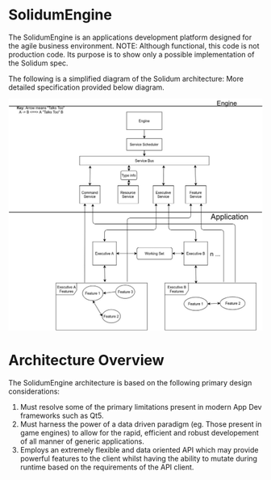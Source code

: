 # SolidumEngine

The SolidumEngine is an applications development platform designed for the agile business environment. NOTE: Although functional, this code is not production code. Its purpose is to show only a possible implementation of the Solidum spec.

The following is a simplified diagram of the Solidum architecture: More detailed specification provided below diagram.

![Spec](sol_spec.jpg)

# Architecture Overview

The SolidumEngine architecture is based on the following primary design considerations: 
1) Must resolve some of the primary limitations present in modern App Dev frameworks such as Qt5.
2) Must harness the power of a data driven paradigm (eg. Those present in game engines) to allow for the rapid, efficient and robust developement of all manner of generic applications.
3) Employs an extremely flexible and data oriented API which may provide powerful features to the client whilst having the ability to mutate during runtime based on the requirements of the API client.
 

